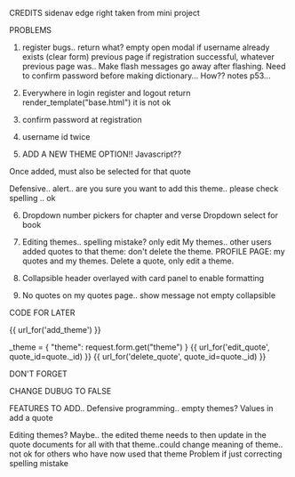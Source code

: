 CREDITS
sidenav edge right taken from mini project

PROBLEMS
1. register bugs.. return what? empty open modal if username already exists (clear form) previous page if registration successful, whatever previous page was.. Make flash messages go away after flashing.   Need to confirm password before making dictionary... How?? notes p53...


2. Everywhere in login register and logout return render_template("base.html") it is not ok

3. confirm password at registration

4. username id twice

5. ADD A NEW THEME OPTION!! Javascript??

Once added, must also be selected for that quote

Defensive.. alert.. are you sure you want to add this theme.. please check spelling .. ok

6. Dropdown number pickers for chapter and verse
Dropdown select for book

7.  Editing themes.. spelling mistake? only edit My themes.. other users added quotes to that theme: don't delete the theme. PROFILE PAGE: my quotes and my themes.  Delete a quote, only edit a theme.



9. Collapsible header overlayed with card panel to enable formatting

10.  No quotes on my quotes page.. show message not empty collapsible

CODE FOR LATER

{{ url_for('add_theme') }}

_theme = {
            "theme": request.form.get("theme")
        }
{{ url_for('edit_quote', quote_id=quote._id) }}
{{ url_for('delete_quote', quote_id=quote._id) }}


 <!-- <a href="#" class="btn-small"><i class="fas fa-pencil-alt"></i>Edit</a>
            <a href="#" class="btn-small"><i class="far fa-trash-alt"></i>Delete</a>
  -->

  <!-- 8. <h4 class="red-text text-darken-4 center-align">You have not added any quotes yet.  Click <a href="{{ url_for('add_quote') }}">here</a>to add a quote.</h4>
   -->

   <!-- <form method="POST" action="">
                            <div class="input-field">
                                <i class="far fa-plus-square prefix"></i>
                            <input type="text" id="new_theme" name="new_theme">
                            <label for="new_theme">Or add a New Theme</label>
                        </div>
                        </form> -->

<!-- {{ url_for('add_theme') }} -->


DON'T FORGET

CHANGE DUBUG TO FALSE

FEATURES TO ADD.. 
Defensive programming.. empty themes?  Values in add a quote

Editing themes? Maybe.. the edited theme needs to then update in the quote documents for all with that theme..could change meaning of theme.. not ok for others who have now used that theme
Problem if just correcting spelling mistake

